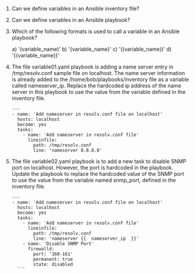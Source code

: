 1) Can we define variables in an Ansible inventory file?
2) Can we define variables in an Ansible playbook?
3) Which of the following formats is used to call a variable in an Ansible playbook?

   a) '(variable_name)'
   b) '{variable_name}'
   c) '((variable_name))'
   d) '{{variable_name}}'

4) The file variable01.yaml playbook is adding a name server entry in /tmp/resolv.conf sample file on localhost.
   The name server information is already added to the /home/bob/playbooks/inventory file as a variable called nameserver_ip.
    Replace the hardcoded ip address of the name server in this playbook to use the value from the variable defined in the inventory file.
   
     ```
     ---
     - name: 'Add nameserver in resolv.conf file on localhost'
       hosts: localhost
       become: yes
       tasks:
         - name: 'Add nameserver in resolv.conf file'
           lineinfile:
             path: /tmp/resolv.conf
             line: 'nameserver 8.8.8.8'
      ```
5) The file variable02.yaml playbook is to add a new task to disable SNMP port on localhost.
   However, the port is hardcoded in the playbook. Update the playbook to replace the hardcoded value of the SNMP port to use the value from the variable named snmp_port, defined in the inventory file.

     ```
     ---
     - name: 'Add nameserver in resolv.conf file on localhost'
       hosts: localhost
       become: yes
       tasks:
         - name: 'Add nameserver in resolv.conf file'
           lineinfile:
             path: /tmp/resolv.conf
             line: 'nameserver {{  nameserver_ip  }}'
         - name: 'Disable SNMP Port'
           firewalld:
             port: '160-161'
             permanent: true
             state: disabled
       ```


